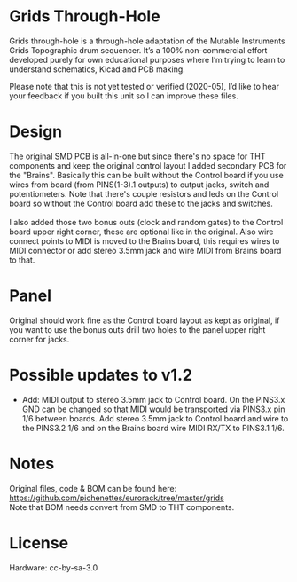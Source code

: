 # Grids Through-Hole

Grids through-hole is a through-hole adaptation of the Mutable Instruments Grids Topographic drum sequencer. It’s a 100% non-commercial effort developed purely for own educational purposes where I’m trying to learn to understand schematics, Kicad and PCB making.

Please note that this is not yet tested or verified (2020-05), I’d like to hear your feedback if you built this unit so I can improve these files.

# Design
The original SMD PCB is all-in-one but since there's no space for THT components and keep the original control layout I added secondary PCB for the "Brains". Basically this can be built without the Control board if you use wires from board (from PINS(1-3).1 outputs) to output jacks, switch and potentiometers. Note that there's couple resistors and leds on the Control board so without the Control board add these to the jacks and switches.
<br><br>I also added those two bonus outs (clock and random gates) to the Control board upper right corner, these are optional like in the original. Also wire connect points to MIDI is moved to the Brains board, this requires wires to MIDI connector or add stereo 3.5mm jack and wire MIDI from Brains board to that.

# Panel
Original should work fine as the Control board layout as kept as original, if you want to use the bonus outs drill two holes to the panel upper right corner for jacks.

# Possible updates to v1.2
- Add: MIDI output to stereo 3.5mm jack to Control board.
     On the PINS3.x GND can be changed so that MIDI would be transported via PINS3.x pin 1/6 between boards. Add stereo 3.5mm jack to Control board and wire to the PINS3.2 1/6 and on the Brains board wire MIDI RX/TX to PINS3.1 1/6.


# Notes
Original files, code & BOM can be found here: https://github.com/pichenettes/eurorack/tree/master/grids
<br>Note that BOM needs convert from SMD to THT components.

# License
Hardware: cc-by-sa-3.0
